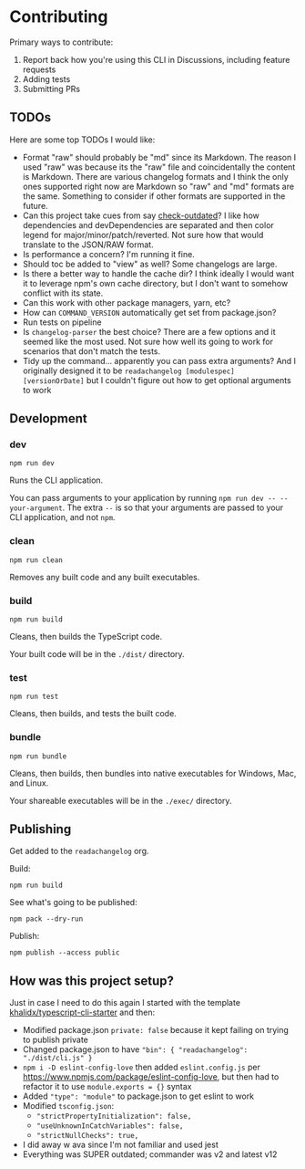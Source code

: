 # Contributing

Primary ways to contribute:

1. Report back how you're using this CLI in Discussions, including feature requests
2. Adding tests
3. Submitting PRs

## TODOs

Here are some top TODOs I would like:

- Format "raw" should probably be "md" since its Markdown. The reason I used "raw" was because its the "raw" file and coincidentally the content is Markdown. There are various changelog formats and I think the only ones supported right now are Markdown so "raw" and "md" formats are the same. Something to consider if other formats are supported in the future.
- Can this project take cues from say [check-outdated](https://github.com/jens-duttke/check-outdated)? I like how dependencies and devDependencies are separated and then color legend for major/minor/patch/reverted. Not sure how that would translate to the JSON/RAW format.
- Is performance a concern? I'm running it fine.
- Should toc be added to "view" as well? Some changelogs are large.
- Is there a better way to handle the cache dir? I think ideally I would want it to leverage npm's own cache directory, but I don't want to somehow conflict with its state.
- Can this work with other package managers, yarn, etc?
- How can `COMMAND_VERSION` automatically get set from package.json?
- Run tests on pipeline
- Is `changelog-parser` the best choice? There are a few options and it seemed like the most used. Not sure how well its going to work for scenarios that don't match the tests.
- Tidy up the command... apparently you can pass extra arguments? And I originally designed it to be `readachangelog [modulespec] [versionOrDate]` but I couldn't figure out how to get optional arguments to work

## Development

### **dev**

`npm run dev`

Runs the CLI application.

You can pass arguments to your application by running `npm run dev -- --your-argument`. The extra `--` is so that your arguments are passed to your CLI application, and not `npm`.

### **clean**

`npm run clean`

Removes any built code and any built executables.

### **build**

`npm run build`

Cleans, then builds the TypeScript code.

Your built code will be in the `./dist/` directory.

### **test**

`npm run test`

Cleans, then builds, and tests the built code.

### **bundle**

`npm run bundle`

Cleans, then builds, then bundles into native executables for Windows, Mac, and Linux.

Your shareable executables will be in the `./exec/` directory.

## Publishing

Get added to the `readachangelog` org.

Build:

```
npm run build
```

See what's going to be published:

```
npm pack --dry-run
```

Publish:

```
npm publish --access public
```

## How was this project setup?

Just in case I need to do this again I started with the template [khalidx/typescript-cli-starter](https://github.com/khalidx/typescript-cli-starter) and then:

- Modified package.json `private: false` because it kept failing on trying to publish private
- Changed package.json to have `"bin": { "readachangelog": "./dist/cli.js" }`
- `npm i -D eslint-config-love` then added `eslint.config.js` per https://www.npmjs.com/package/eslint-config-love, but then had to refactor it to use `module.exports = {}` syntax
- Added `"type": "module"` to package.json to get eslint to work
- Modified `tsconfig.json`:
  - `"strictPropertyInitialization": false,`
  - `"useUnknownInCatchVariables": false,`
  - `"strictNullChecks": true,`
- I did away w ava since I'm not familiar and used jest
- Everything was SUPER outdated; commander was v2 and latest v12
